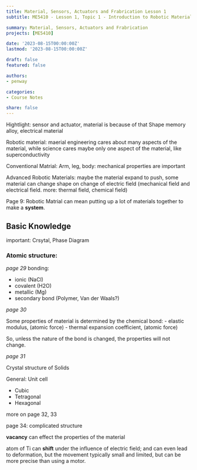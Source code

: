```yaml
---
title: Material, Sensors, Actuators and Frabrication Lesson 1
subtitle: ME5410 - Lesson 1, Topic 1 - Introduction to Robotic Materials

summary: Material, Sensors, Actuators and Frabrication
projects: [ME5410]

date: '2023-08-15T00:00:00Z'
lastmod: '2023-08-15T00:00:00Z'

draft: false
featured: false

authors:
- penway

categories:
- Course Notes

share: false
---
```


Hightlight: sensor and actuator, material is because of that
Shape memory alloy, electrical material

Robotic material: maerial engineering cares about many aspects of the material, while science cares maybe only one aspect of the material, like superconductivity

Conventional Matrial: Arm, leg, body: mechanical properties are important

Advanced Robotic Materials:
maybe the material expand to push, 
some material can change shape on change of electric field (mechanical field and electrical field. more: thermal field, chemical field)

Page 9: Robotic Matrial can mean putting up a lot of materials together to make a **system**.

## Basic Knowledge
important: Crsytal, Phase Diagram

### Atomic structure: 
*page 29*
bonding:
- ionic (NaCl)
- covalent (H2O)
- metallic (Mg)
- secondary bond (Polymer, Van der Waals?)

*page 30*

Some properties of material is determined by the chemical bond: 
    - elastic modulus, (atomic force)
    - thermal expansion coefficient, (atomic force)
    
So, unless the nature of the bond is changed, the properties will not change.

*page 31*

Crystal structure of Solids

General: Unit cell
- Cubic
- Tetragonal
- Hexagonal

more on page 32, 33

page 34: complicated structure

**vacancy** can effect the properties of the material

atom of Ti can **shift** under the influence of electric field; and can even lead to deformation, but the movement typically small and limited, but can be more precise than using a motor.

